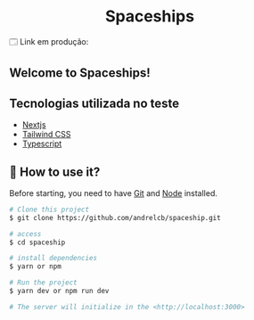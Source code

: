 <h1 align="center"> Spaceships </h1>

🗔 Link em produção:

## Welcome to Spaceships!


## Tecnologias utilizada no teste
- [Nextjs](https://nextjs.org/)
- [Tailwind CSS](https://tailwindcss.com/)
- [Typescript](https://www.typescriptlang.org/)


## :closed_book: How to use it?

Before starting, you need to have [Git](https://git-scm.com) and [Node](https://nodejs.org/en/) installed.

```bash
# Clone this project
$ git clone https://github.com/andrelcb/spaceship.git

# access
$ cd spaceship

# install dependencies
$ yarn or npm

# Run the project
$ yarn dev or npm run dev

# The server will initialize in the <http://localhost:3000>
```
